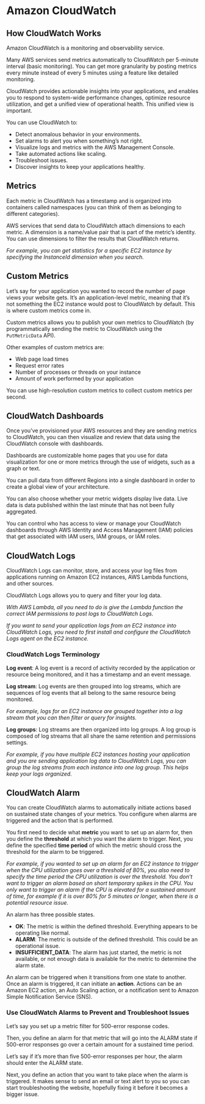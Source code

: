 # Amazon CloudWatch

## How CloudWatch Works

Amazon CloudWatch is a monitoring and observability service.

Many AWS services send metrics automatically to CloudWatch per 5-minute interval (basic monitoring). You can get more granularity by posting metrics every minute instead of every 5 minutes using a feature like detailed monitoring.

CloudWatch provides actionable insights into your applications, and enables you to respond to system-wide performance changes, optimize resource utilization, and get a unified view of operational health. This unified view is important. 

You can use CloudWatch to:

- Detect anomalous behavior in your environments.
- Set alarms to alert you when something’s not right.
- Visualize logs and metrics with the AWS Management Console.
- Take automated actions like scaling.
- Troubleshoot issues.
- Discover insights to keep your applications healthy.

## Metrics

Each metric in CloudWatch has a timestamp and is organized into containers called namespaces (you can think of them as belonging to different categories).

AWS services that send data to CloudWatch attach dimensions to each metric. A dimension is a name/value pair that is part of the metric’s identity. You can use dimensions to filter the results that CloudWatch returns.

*For example, you can get statistics for a specific EC2 instance by specifying the InstanceId dimension when you search.*


## Custom Metrics

Let’s say for your application you wanted to record the number of page views your website gets. It’s an application-level metric, meaning that it’s not something the EC2 instance would post to CloudWatch by default. This is where custom metrics come in. 

Custom metrics allows you to publish your own metrics to CloudWatch (by programmatically sending the metric to CloudWatch using the `PutMetricData` API).

Other examples of custom metrics are: 

- Web page load times
- Request error rates
- Number of processes or threads on your instance
- Amount of work performed by your application

You can use high-resolution custom metrics to collect custom metrics  per second.


## CloudWatch Dashboards

Once you’ve provisioned your AWS resources and they are sending metrics to CloudWatch, you can then visualize and review that data using the CloudWatch console with dashboards.

Dashboards are customizable home pages that you use for data visualization for one or more metrics through the use of widgets, such as a graph or text.

You can pull data from different Regions into a single dashboard in order to create a global view of your architecture.

You can also choose whether your metric widgets display live data. Live data is data published within the last minute that has not been fully aggregated.

You can control who has access to view or manage your CloudWatch dashboards through AWS Identity and Access Management (IAM) policies that get associated with IAM users, IAM groups, or IAM roles.


## CloudWatch Logs

CloudWatch Logs can monitor, store, and access your log files from applications running on Amazon EC2 instances, AWS Lambda functions, and other sources.

CloudWatch Logs allows you to query and filter your log data. 

*With AWS Lambda, all you need to do is give the Lambda function the correct IAM permissions to post logs to CloudWatch Logs.* 

*If you want to send your application logs from an EC2 instance into CloudWatch Logs, you need to first install and configure the CloudWatch Logs agent on the EC2 instance.*


### CloudWatch Logs Terminology

**Log event**: A log event is a record of activity recorded by the application or resource being monitored, and it has a timestamp and an event message.

**Log stream**: Log events are then grouped into log streams, which are sequences of log events that all belong to the same resource being monitored.

*For example, logs for an EC2 instance are grouped together into a log stream that you can then filter or query for insights.*

**Log groups**: Log streams are then organized into log groups. A log group is composed of log streams that all share the same retention and permissions settings.

*For example, if you have multiple EC2 instances hosting your application and you are sending application log data to CloudWatch Logs, you can group the log streams from each instance into one log group. This helps keep your logs organized.*


## CloudWatch Alarm

You can create CloudWatch alarms to automatically initiate actions based on sustained state changes of your metrics. You configure when alarms are triggered and the action that is performed. 

You first need to decide what **metric** you want to set up an alarm for, then you define the **threshold** at which you want the alarm to trigger. Next, you define the specified **time period** of which the metric should cross the threshold for the alarm to be triggered.

*For example, if you wanted to set up an alarm for an EC2 instance to trigger when the CPU utilization goes over a threshold of 80%, you also need to specify the time period the CPU utilization is over the threshold. You don’t want to trigger an alarm based on short temporary spikes in the CPU. You only want to trigger an alarm if the CPU is elevated for a sustained amount of time, for example if it is over 80% for 5 minutes or longer, when there is a potential resource issue.*

An alarm has three possible states.

- **OK**: The metric is within the defined threshold. Everything appears to be operating like normal.
- **ALARM**: The metric is outside of the defined threshold. This could be an operational issue.
- **INSUFFICIENT_DATA**: The alarm has just started, the metric is not available, or not enough data is available for the metric to determine the alarm state.

An alarm can be triggered when it transitions from one state to another. Once an alarm is triggered, it can initiate an **action**. Actions can be an Amazon EC2 action, an Auto Scaling action, or a notification sent to Amazon Simple Notification Service (SNS).


### Use CloudWatch Alarms to Prevent and Troubleshoot Issues

Let’s say you set up a metric filter for 500-error response codes.
 
Then, you define an alarm for that metric that will go into the ALARM state if 500-error responses go over a certain amount for a sustained time period.

Let’s say if it’s more than five 500-error responses per hour, the alarm should enter the ALARM state. 

Next, you define an action that you want to take place when the alarm is triggered. It makes sense to send an email or text alert to you so you can start troubleshooting the website, hopefully fixing it before it becomes a bigger issue.